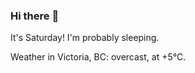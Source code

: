 ### Hi there :wave:

It's Saturday! I'm probably sleeping.

Weather in Victoria, BC: overcast, at +5°C.
